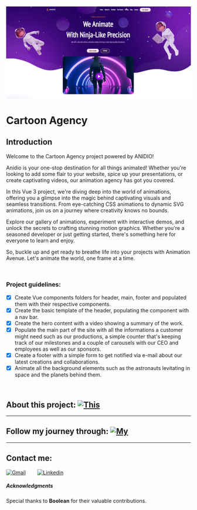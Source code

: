 ![Example Image](./public/Completed.png)

# Cartoon Agency

## Introduction
Welcome to the Cartoon Agency project powered by ANIDIO! 

Anidio is your one-stop destination for all things animated! Whether you're looking to add some flair to your website, spice up your presentations, or create captivating videos, our animation agency has got you covered.

In this Vue 3 project, we're diving deep into the world of animations, offering you a glimpse into the magic behind captivating visuals and seamless transitions. From eye-catching CSS animations to dynamic SVG animations, join us on a journey where creativity knows no bounds.

Explore our gallery of animations, experiment with interactive demos, and unlock the secrets to crafting stunning motion graphics. Whether you're a seasoned developer or just getting started, there's something here for everyone to learn and enjoy.

So, buckle up and get ready to breathe life into your projects with Animation Avenue. Let's animate the world, one frame at a time.

<br>

### Project guidelines:

- [x]   Create Vue components folders for header, main, footer and populated them with their respective components.
- [x]   Create the basic template of the header, populating the component with a nav bar.
- [x] Create the hero content with a video showing a summary of the work.
- [x] Populate the main part of the site with all the informations a customer might need such as our productions, a simple counter that's keeping track of our milestones and a couple of carousels with our CEO and employees as well as our sponsors.
- [x] Create a footer with a simple form to get notified via e-mail about our latest creations and collaborations.
- [x] Animate all the background elements such as the astronauts levitating in space and the planets behind them.

<br>

## About this project: [![This](https://img.shields.io/badge/This-Project-d75530?labelColor=98a2ec&style=plastic&logo=github&logoColor=black&link=https://github.com/Matteosala97)](https://github.com/MatteoSala97/proj-html-vuejs)


---

## Follow my journey through: [![My](https://img.shields.io/badge/My-Github-cyan?labelColor=blue&style=plastic&logo=github&logoColor=black&link=https://github.com/Matteosala97)](https://github.com/Matteosala97) 

---

## Contact me:
[![Gmail](https://img.shields.io/badge/Gmail-EA4335.svg?style=plastic&logo=Gmail&logoColor=white)](mailto:matteo111997@gmail.com)&nbsp;&nbsp;&nbsp;&nbsp;&nbsp;&nbsp;&nbsp; [![Linkedin](https://img.shields.io/badge/LinkedIn-0A66C2.svg?style=plastic&logo=LinkedIn&logoColor=white)](https://www.linkedin.com/in/matteo-sala-5506a1132/)


##### Acknowledgments
 Special thanks to **Boolean** for their valuable contributions.